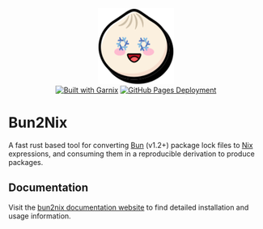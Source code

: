 <div align="center">
    <img alt="Bun2nix Logo" src="./docs/src/favicon.svg" alt="Bun2nix Logo" width="150" height="150">
</div>

<div align="center">
    <a href="https://garnix.io/repo/baileyluTCD/bun2nix"><img alt="Built with Garnix" src="https://img.shields.io/endpoint.svg?url=https%3A%2F%2Fgarnix.io%2Fapi%2Fbadges%2FbaileyluTCD%2Fbun2nix%3Fbranch%3Dmaster"></a>
    <a href="https://baileylutcd.github.io/bun2nix/"><img alt="GitHub Pages Deployment" src="https://github.com/baileyluTCD/bun2nix/actions/workflows/gh-pages.yml/badge.svg"></a>
</div>

# Bun2Nix

A fast rust based tool for converting [Bun](https://bun.sh/) (v1.2+) package lock files to [Nix](https://nixos.wiki/) expressions, and consuming them in a reproducible derivation to produce packages.

## Documentation

Visit the [bun2nix documentation website](https://baileylutcd.github.io/bun2nix/) to find detailed installation and usage information.
